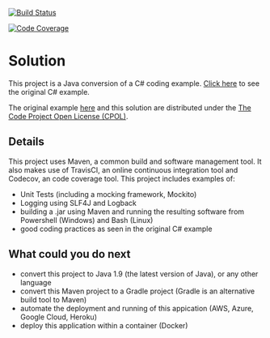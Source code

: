 [![Build Status](https://travis-ci.org/orangedonkey/Solution.svg?branch=master)](https://travis-ci.org/orangedonkey/Solution)

[![Code Coverage](https://img.shields.io/codecov/c/github/orangedonkey/Solution/master.svg)](https://codecov.io/github/orangedonkey/Solution?branch=master)

# Solution 

This project is a Java conversion of a C# coding example.
[Click here](https://www.codeproject.com/Articles/1083348/Csharp-BAD-PRACTICES-Learn-how-to-make-a-good-code)
to see the original C# example.

The original example [here](https://www.codeproject.com/Articles/1083348/Csharp-BAD-PRACTICES-Learn-how-to-make-a-good-code) and this solution are distributed under the [The Code Project Open License (CPOL)](https://www.codeproject.com/info/cpol10.aspx).

## Details

This project uses Maven, a common build and software management tool. It also makes use of TravisCI, an online continuous integration tool and Codecov, an code coverage tool. This project includes examples of:
  - Unit Tests (including a mocking framework, Mockito)
  - Logging using SLF4J and Logback
  - building a .jar using Maven and running the resulting software from Powershell (Windows) and Bash (Linux)
  - good coding practices as seen in the original C# example

## What could you do next
  - convert this project to Java 1.9 (the latest version of Java), or any other language
  - convert this Maven project to a Gradle project (Gradle is an alternative build tool to Maven)
  - automate the deployment and running of this appication (AWS, Azure, Google Cloud, Heroku)
  - deploy this application within a container (Docker)


